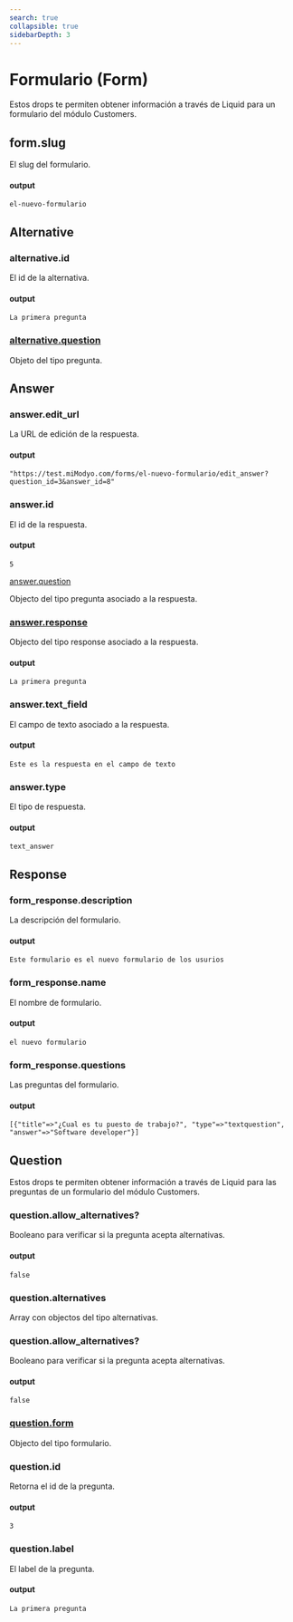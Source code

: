 ```yaml
---
search: true
collapsible: true
sidebarDepth: 3
---
```


# Formulario (Form)

Estos drops te permiten obtener información a través de Liquid para un formulario del módulo Customers.

## form.slug

El slug del formulario.

#### output

```el-nuevo-formulario```

## Alternative

### alternative.id

El id de la alternativa.

#### output

```La primera pregunta```

### [alternative.question](#question)

Objeto del tipo pregunta.

## Answer

### answer.edit_url

La URL de edición de la respuesta.

#### output

```"https://test.miModyo.com/forms/el-nuevo-formulario/edit_answer?question_id=3&answer_id=8"```

### answer.id

El id de la respuesta.

#### output

```5```

[answer.question](#question)

Objecto del tipo pregunta asociado a la respuesta.

### [answer.response](#answer)

Objecto del tipo response asociado a la respuesta.

#### output

```La primera pregunta```

### answer.text_field

El campo de texto asociado a la respuesta.

#### output

```Este es la respuesta en el campo de texto```

### answer.type

El tipo de respuesta.

#### output

```text_answer```

## Response

### form_response.description

La descripción del formulario.

#### output

```Este formulario es el nuevo formulario de los usurios```

### form_response.name

El nombre de formulario.

#### output

```el nuevo formulario```

### form_response.questions

Las preguntas del formulario.

#### output

``` [{"title"=>"¿Cual es tu puesto de trabajo?", "type"=>"textquestion", "answer"=>"Software developer"}] ```

## Question

Estos drops te permiten obtener información a través de Liquid para las preguntas de un formulario del módulo Customers.

### question.allow_alternatives?

Booleano para verificar si la pregunta acepta alternativas.

#### output

```false```

### question.alternatives

Array con objectos del tipo alternativas.

### question.allow_alternatives?

Booleano para verificar si la pregunta acepta alternativas.

#### output

```false```

### [question.form](#formulario-form)

Objecto del tipo formulario.

### question.id

Retorna el id de la pregunta.

#### output

```3```

### question.label

El label de la pregunta.

#### output

```La primera pregunta```
